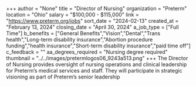 +++
author = "None"
title = "Director of Nursing"
organization = "Preterm"
location = "Ohio"
salary = "$100,000 - $115,000"
link = "https://www.preterm.org/jobs"
sort_date = "2024-02-13"
created_at = "February 13, 2024"
closing_date = "April 30, 2024"
a_job_type = ["Full Time"]
b_benefits = ["General Benefits","Vision","Dental","Trans health","Long-term disability insurance","Abortion procedure funding","health insurance","Short-term disability insurance","paid time off"]
c_feedback = ""
aa_degrees_required = "Nursing degree required"
thumbnail = "../../images/pretermlogos06_9243a513.png"
+++
The Director of Nursing provides oversight of nursing operations and clinical leadership for Preterm’s medical services and staff. They will participate in strategic visioning as part of Preterm’s senior leadership